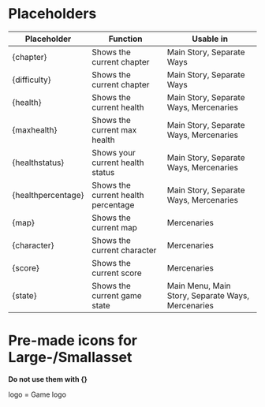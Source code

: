 # Placeholders
|Placeholder|Function|Usable in|
|--|--|--|
|{chapter}|Shows the current chapter|Main Story, Separate Ways|
|{difficulty}|Shows the current chapter|Main Story, Separate Ways|
|{health}|Shows the current health|Main Story, Separate Ways, Mercenaries|
|{maxhealth}|Shows the current max health|Main Story, Separate Ways, Mercenaries|
|{healthstatus}|Shows your current health status|Main Story, Separate Ways, Mercenaries|
|{healthpercentage}|Shows the current health percentage|Main Story, Separate Ways, Mercenaries|
|{map}|Shows the current map|Mercenaries|
|{character}|Shows the current character|Mercenaries|
|{score}|Shows the current score|Mercenaries|
|{state}|Shows the current game state|Main Menu, Main Story, Separate Ways, Mercenaries|

# Pre-made icons for Large-/Smallasset
**Do not use them with {}**    

logo = Game logo  
